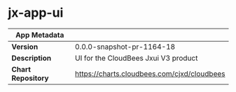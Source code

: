 # jx-app-ui

|App Metadata||
|---|---|
| **Version** | 0.0.0-snapshot-pr-1164-18 |
| **Description** | UI for the CloudBees Jxui V3 product |
| **Chart Repository** | https://charts.cloudbees.com/cjxd/cloudbees |
